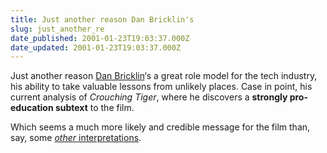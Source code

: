 ```yaml
---
title: Just another reason Dan Bricklin's
slug: just_another_re
date_published: 2001-01-23T19:03:37.000Z
date_updated: 2001-01-23T19:03:37.000Z
---
```


Just another reason [Dan Bricklin](http://danbricklin.com/log/)‘s a great role model for the tech industry, his ability to take valuable lessons from unlikely places. Case in point, his current analysis of *Crouching Tiger*, where he discovers a **strongly pro-education subtext** to the film.

Which seems a much more likely and credible message for the film than, say, some [*other* interpretations](http://www.harrumph.com/010122.html).
